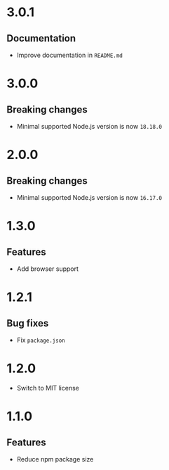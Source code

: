 # 3.0.1

## Documentation

- Improve documentation in `README.md`

# 3.0.0

## Breaking changes

- Minimal supported Node.js version is now `18.18.0`

# 2.0.0

## Breaking changes

- Minimal supported Node.js version is now `16.17.0`

# 1.3.0

## Features

- Add browser support

# 1.2.1

## Bug fixes

- Fix `package.json`

# 1.2.0

- Switch to MIT license

# 1.1.0

## Features

- Reduce npm package size
